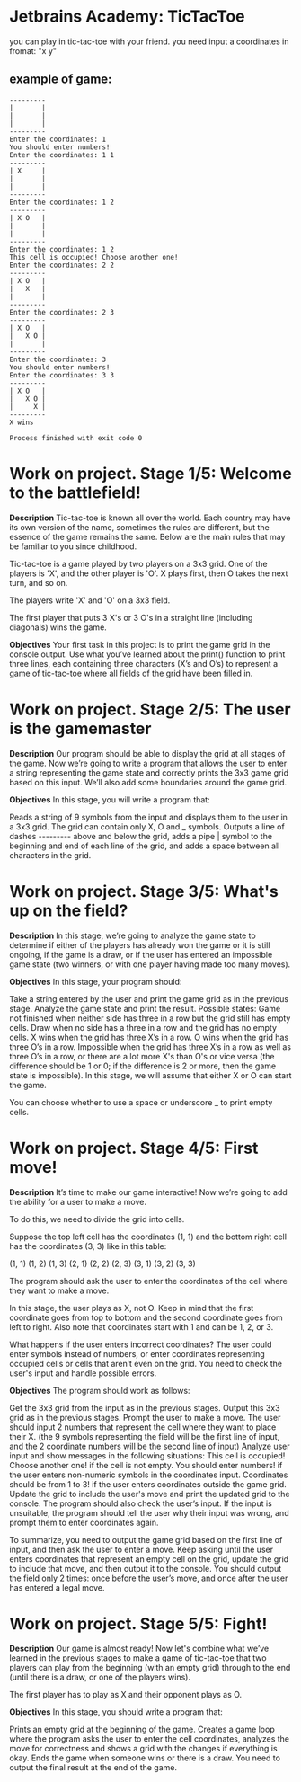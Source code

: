 # Jetbrains Academy: TicTacToe

you can play in tic-tac-toe with your friend. you need input a coordinates in fromat: "x y"
## example of game:
```
--------- 
|       |
|       |
|       |
--------- 
Enter the coordinates: 1 
You should enter numbers!
Enter the coordinates: 1 1
--------- 
| X     |
|       |
|       |
--------- 
Enter the coordinates: 1 2
--------- 
| X O   |
|       |
|       |
--------- 
Enter the coordinates: 1 2
This cell is occupied! Choose another one!
Enter the coordinates: 2 2
--------- 
| X O   |
|   X   |
|       |
--------- 
Enter the coordinates: 2 3
--------- 
| X O   |
|   X O |
|       |
--------- 
Enter the coordinates: 3 
You should enter numbers!
Enter the coordinates: 3 3
--------- 
| X O   |
|   X O |
|     X |
--------- 
X wins

Process finished with exit code 0

```


# Work on project. Stage 1/5: Welcome to the battlefield!
**Description**
Tic-tac-toe is known all over the world. Each country may have its own version of the name, sometimes the rules are different, but the essence of the game remains the same. Below are the main rules that may be familiar to you since childhood.

Tic-tac-toe is a game played by two players on a 3x3 grid. One of the players is 'X', and the other player is 'O'. X plays first, then O takes the next turn, and so on.

The players write 'X' and 'O' on a 3x3 field.

The first player that puts 3 X's or 3 O's in a straight line (including diagonals) wins the game.

**Objectives**
Your first task in this project is to print the game grid in the console output. Use what you’ve learned about the print() function to print three lines, each containing three characters (X’s and O’s) to represent a game of tic-tac-toe where all fields of the grid have been filled in.

# Work on project. Stage 2/5: The user is the gamemaster
**Description**
Our program should be able to display the grid at all stages of the game. Now we’re going to write a program that allows the user to enter a string representing the game state and correctly prints the 3x3 game grid based on this input. We’ll also add some boundaries around the game grid.

**Objectives**
In this stage, you will write a program that:

Reads a string of 9 symbols from the input and displays them to the user in a 3x3 grid. The grid can contain only X, O and _ symbols.
Outputs a line of dashes --------- above and below the grid, adds a pipe | symbol to the beginning and end of each line of the grid, and adds a space between all characters in the grid.

# Work on project. Stage 3/5: What's up on the field?
**Description**
In this stage, we’re going to analyze the game state to determine if either of the players has already won the game or it is still ongoing, if the game is a draw, or if the user has entered an impossible game state (two winners, or with one player having made too many moves).

**Objectives**
In this stage, your program should:

Take a string entered by the user and print the game grid as in the previous stage.
Analyze the game state and print the result. Possible states:
Game not finished when neither side has three in a row but the grid still has empty cells.
Draw when no side has a three in a row and the grid has no empty cells.
X wins when the grid has three X’s in a row.
O wins when the grid has three O’s in a row.
Impossible when the grid has three X’s in a row as well as three O’s in a row, or there are a lot more X's than O's or vice versa (the difference should be 1 or 0; if the difference is 2 or more, then the game state is impossible).
In this stage, we will assume that either X or O can start the game.

You can choose whether to use a space or underscore _ to print empty cells.

# Work on project. Stage 4/5: First move!
**Description**
It’s time to make our game interactive! Now we’re going to add the ability for a user to make a move.

To do this, we need to divide the grid into cells.

Suppose the top left cell has the coordinates (1, 1) and the bottom right cell has the coordinates (3, 3) like in this table:

(1, 1) (1, 2) (1, 3)
(2, 1) (2, 2) (2, 3)
(3, 1) (3, 2) (3, 3)

The program should ask the user to enter the coordinates of the cell where they want to make a move.

In this stage, the user plays as X, not O. Keep in mind that the first coordinate goes from top to bottom and the second coordinate goes from left to right. Also note that coordinates start with 1 and can be 1, 2, or 3.

What happens if the user enters incorrect coordinates? The user could enter symbols instead of numbers, or enter coordinates representing occupied cells or cells that aren’t even on the grid. You need to check the user's input and handle possible errors.

**Objectives**
The program should work as follows:

Get the 3x3 grid from the input as in the previous stages.
Output this 3x3 grid as in the previous stages.
Prompt the user to make a move.
The user should input 2 numbers that represent the cell where they want to place their X. (the 9 symbols representing the field will be the first line of input, and the 2 coordinate numbers will be the second line of input)
Analyze user input and show messages in the following situations:
This cell is occupied! Choose another one! if the cell is not empty.
You should enter numbers! if the user enters non-numeric symbols in the coordinates input.
Coordinates should be from 1 to 3! if the user enters coordinates outside the game grid.
Update the grid to include the user's move and print the updated grid to the console.
The program should also check the user’s input. If the input is unsuitable, the program should tell the user why their input was wrong, and prompt them to enter coordinates again.

To summarize, you need to output the game grid based on the first line of input, and then ask the user to enter a move. Keep asking until the user enters coordinates that represent an empty cell on the grid, update the grid to include that move, and then output it to the console. You should output the field only 2 times: once before the user’s move, and once after the user has entered a legal move.

# Work on project. Stage 5/5: Fight!
**Description**
Our game is almost ready! Now let's combine what we’ve learned in the previous stages to make a game of tic-tac-toe that two players can play from the beginning (with an empty grid) through to the end (until there is a draw, or one of the players wins).

The first player has to play as X and their opponent plays as O.

**Objectives**
In this stage, you should write a program that:

Prints an empty grid at the beginning of the game.
Creates a game loop where the program asks the user to enter the cell coordinates, analyzes the move for correctness and shows a grid with the changes if everything is okay.
Ends the game when someone wins or there is a draw.
You need to output the final result at the end of the game.
